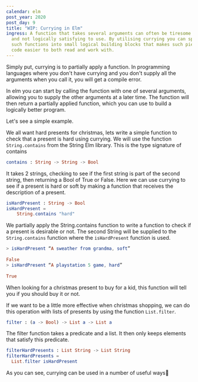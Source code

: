 ```yaml
---
calendar: elm
post_year: 2020
post_day: 9
title: "WIP: Currying in Elm"
ingress: A function that takes several arguments can often be tiresome to read,
  and not logically satisfying to use. By utilising currying you can split up
  such functions into small logical building blocks that makes such pieces of
  code easier to both read and work with.
---
```

Simply put, currying is to partially apply a function. In programming languages where you don't have currying and you don't supply all the arguments when you call it, you will get a compile error. 

In elm you can start by calling the function with one of several arguments, allowing you to supply the other arguments at a later time. The function will then return a partially applied function, which you can use to build a logically better program.

Let's see a simple example. 

We all want hard presents for christmas, lets write a simple function to check that a present is hard using currying.
We will use the function `String.contains` from the String Elm library. This is the type signature of contains
```elm
contains : String -> String -> Bool
```
It takes 2 strings, checking to see if the first string is part of the second string, then returning a Bool of True or False. Here we can use currying to see if a present is hard or soft by making a function that receives the description of a present. 
```elm
isHardPresent : String -> Bool 
isHardPresent = 
    String.contains "hard"
```
We partially apply the String.contains function to write a function to check if a present is desirable or not. The second String will be supplied to the `String.contains` function where the `isHardPresent` function is used.
```elm
> isHardPresent “A sweather from grandma, soft” 
False
> isHardPresent “A playstation 5 game, hard” 
True
```
When looking for a christmas present to buy for a kid, this function will tell you if you should buy it or not.

If we want to be a little more effective when christmas shopping, we can do this operation with lists of presents by using the function `List.filter`.
```elm
filter : (a -> Bool) -> List a -> List a
```
The filter function takes a predicate and a list. It then only keeps elements that satisfy this predicate.
```elm
filterHardPresents : List String -> List String
filterHardPresents =
  List.filter isHardPresent
```
As you can see, currying can be used in a number of useful ways🎅





